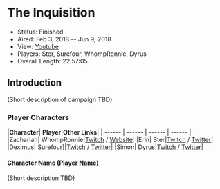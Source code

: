 # The Inquisition

* Status: Finished
* Aired: Feb 3, 2018 -- Jun 9, 2018
* View: [Youtube](https://www.youtube.com/watch?v=itvUmkbChzo&list=PLfASEnzB7i1YDMGHgYe1FVJub-5BlPJHw)
* Players: Ster, Surefour, WhompRonnie, Dyrus
* Overall Length: 22:57:05

## Introduction

(Short description of campaign TBD)

### Player Characters

|**Character**| **Player**|**Other Links**|
| ------ | ------ | ------ | ------ |
|Zachariah| WhompRonnie|[Twitch](https://www.twitch.tv/whompronnie) / [Website](https://www.whompcomic.com/)|
|Erin| Ster|[Twitch](https://www.twitch.tv/ster) / [Twitter](https://twitter.com/sterlovesfood)|
|Deximus| Surefour]|[Twitch](https://www.twitch.tv/surefour) / [Twitter](https://twitter.com/surefour)|
|Simon| Dyrus|[Twitch](https://www.twitch.tv/dyrus) / [Twitter](https://twitter.com/Dyrus)|

#### Character Name (Player Name)

(Short description TBD)
